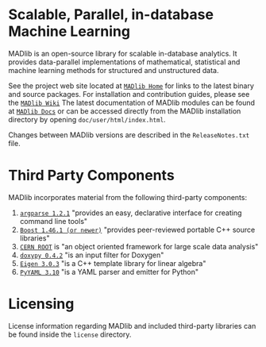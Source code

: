 Scalable, Parallel, in-database Machine Learning
=================================================
MADlib is an open-source library for scalable in-database analytics. 
It provides data-parallel implementations of mathematical, statistical and machine learning methods for structured and unstructured data.

See the project web site located at [`MADlib Home`](http://madlib.net) for links to the latest binary and source packages.
For installation and contribution guides, please see the [`MADlib Wiki`](https://github.com/madlib/madlib/wiki)
The latest documentation of MADlib modules can be found at [`MADlib Docs`](http://doc.madlib.net) or can be accessed directly from the MADlib installation directory by opening
`doc/user/html/index.html`.

Changes between MADlib versions are described in the `ReleaseNotes.txt` file.

Third Party Components
======================
MADlib incorporates material from the following third-party components:
1. [`argparse 1.2.1`](http://code.google.com/p/argparse/) "provides an easy, declarative interface for creating command line tools"
2. [`Boost 1.46.1 (or newer)`](http://www.boost.org/) "provides peer-reviewed portable C++ source libraries"
3. [`CERN ROOT`](http://root.cern.ch/) is "an object oriented framework for large scale data analysis"
4. [`doxypy 0.4.2`](http://code.foosel.org/doxypy) "is an input filter for Doxygen"
5. [`Eigen 3.0.3`](http://eigen.tuxfamily.org/index.php?title=Main_Page) "is a C++ template library for linear algebra"
6. [`PyYAML 3.10`](http://pyyaml.org/wiki/PyYAML) "is a YAML parser and emitter for Python"

Licensing
==========
License information regarding MADlib and included third-party libraries can be  found inside the `license` directory.
